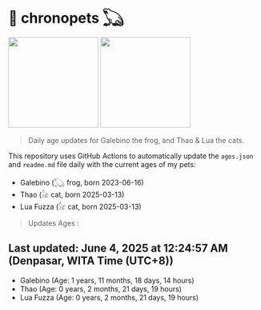 # 🐾 chronopets 𓆏
<img src="https://github.com/user-attachments/assets/802b3632-7c4b-4232-a3a0-8b1d8fa6f04d" widht=180 height=180 >
<img src="https://github.com/user-attachments/assets/16687005-7ebb-4607-be57-0c8e528fed06" widht=180 height=180 >

> Daily age updates for Galebino the frog, and Thao & Lua the cats.

This repository uses GitHub Actions to automatically update the `ages.json` and `readme.md` file daily with the current ages of my pets: <br>
- Galebino (𓆏 frog, born 2023-06-16)
- Thao (𓃠 cat, born 2025-03-13)
- Lua Fuzza (𓃠 cat, born 2025-03-13)

> Updates Ages :

## Last updated: June 4, 2025 at 12:24:57 AM (Denpasar, WITA Time (UTC+8))

- Galebino (Age: 1 years, 11 months, 18 days, 14 hours)
- Thao (Age: 0 years, 2 months, 21 days, 19 hours)
- Lua Fuzza (Age: 0 years, 2 months, 21 days, 19 hours)

